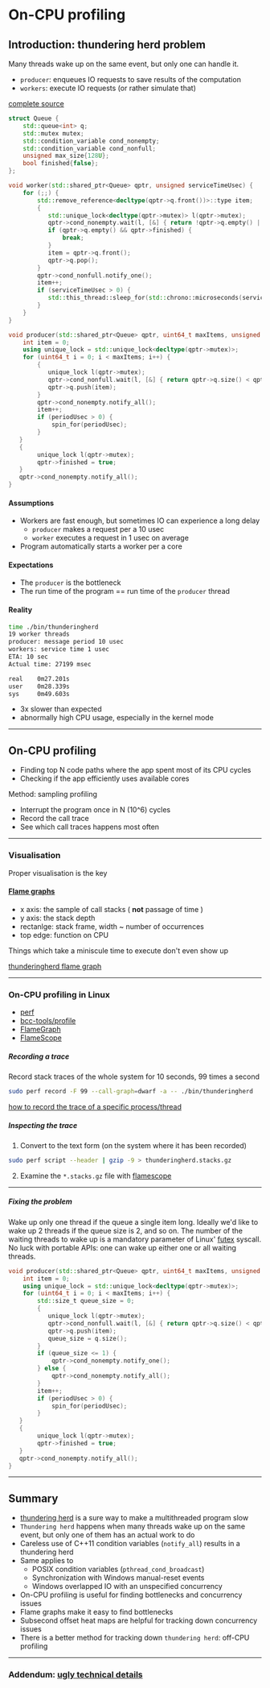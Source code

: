 # On-CPU profiling

## Introduction: thundering herd problem

Many threads wake up on the same event, but only one can handle it.

* `producer`: enqueues IO requests to save results of the computation
* `workers`: execute IO requests (or rather simulate that)

[complete source](./src/thunderingherd.cpp)

```c++
struct Queue {
    std::queue<int> q;
    std::mutex mutex;
    std::condition_variable cond_nonempty;
    std::condition_variable cond_nonfull;
    unsigned max_size{128U};
    bool finished{false};
};
```

```c++
void worker(std::shared_ptr<Queue> qptr, unsigned serviceTimeUsec) {
    for (;;) {
        std::remove_reference<decltype(qptr->q.front())>::type item;
        {
           std::unique_lock<decltype(qptr->mutex)> l(qptr->mutex);
           qptr->cond_nonempty.wait(l, [&] { return !qptr->q.empty() || qptr->finished; });
           if (qptr->q.empty() && qptr->finished) {
               break;
           }
           item = qptr->q.front();
           qptr->q.pop();
        }
        qptr->cond_nonfull.notify_one();
        item++;
        if (serviceTimeUsec > 0) {
           std::this_thread::sleep_for(std::chrono::microseconds(serviceTimeUsec));
        }
    }
}
```

```c++
void producer(std::shared_ptr<Queue> qptr, uint64_t maxItems, unsigned periodUsec) {
    int item = 0;
    using unique_lock = std::unique_lock<decltype(qptr->mutex)>;
    for (uint64_t i = 0; i < maxItems; i++) {
        {
           unique_lock l(qptr->mutex);
           qptr->cond_nonfull.wait(l, [&] { return qptr->q.size() < qptr->max_size; });
           qptr->q.push(item);
        }
        qptr->cond_nonempty.notify_all();
        item++;
        if (periodUsec > 0) {
            spin_for(periodUsec);
        }
   }
   {
        unique_lock l(qptr->mutex);
        qptr->finished = true;
   }
   qptr->cond_nonempty.notify_all();
}
```

#### Assumptions

* Workers are fast enough, but sometimes IO can experience a long delay
  * `producer` makes a request per a 10 usec
  * `worker` executes a request in 1 usec on average
* Program automatically starts a worker per a core

#### Expectations

* The `producer` is the bottleneck
* The run time of the program == run time of the `producer` thread

#### Reality

```bash
time ./bin/thunderingherd
19 worker threads
producer: message period 10 usec
workers: service time 1 usec
ETA: 10 sec 
Actual time: 27199 msec

real    0m27.201s
user    0m28.339s
sys     0m49.603s
```

* 3x slower than expected
* abnormally high CPU usage, especially in the kernel mode

---

## On-CPU profiling

* Finding top N code paths where the app spent most of its CPU cycles
* Checking if the app efficiently uses available cores

Method: sampling profiling

* Interrupt the program once in N (10^6) cycles 
* Record the call trace
* See which call traces happens most often

---

### Visualisation

Proper visualisation is the key

#### [Flame graphs](http://www.brendangregg.com/flamegraphs.html)

* x axis: the sample of call stacks ( **not** passage of time )
* y axis: the stack depth
* rectanlge: stack frame, width ~ number of occurrences
* top edge: function on CPU

Things which take a miniscule time to execute don't even show up

[thunderingherd flame graph](./img/thunderingherd.svg)

---

### On-CPU profiling in Linux

* [perf](https://perf.wiki.kernel.org/index.php/Main_Page)
* [bcc-tools/profile](https://github.com/iovisor/bcc)
* [FlameGraph](https://github.com/brendangregg/FlameGraph)
* [FlameScope](https://github.com/Netflix/flamescope)

##### Recording a trace

Record stack traces of the whole system for 10 seconds, 99 times a second

```bash
sudo perf record -F 99 --call-graph=dwarf -a -- ./bin/thunderingherd
```

[how to record the trace of a specific process/thread](./ugly_technical_details.md#recording-traces-with-3x-kernels-centosrhel-7)


##### Inspecting the trace

1. Convert to the text form (on the system where it has been recorded)

```bash
sudo perf script --header | gzip -9 > thunderingherd.stacks.gz
```

2. Examine the `*.stacks.gz` file with [flamescope](https://github.com/Netflix/flamescope)

---

##### Fixing the problem

Wake up only one thread if the queue a single item long.
Ideally we'd like to wake up 2 threads if the queue size is 2, and so on.
The number of the waiting threads to wake up is a mandatory parameter
of Linux' [futex](http://man7.org/linux/man-pages/man2/futex.2.html) syscall.
No luck with portable APIs: one can wake up either one or all waiting threads.

```c++
void producer(std::shared_ptr<Queue> qptr, uint64_t maxItems, unsigned periodUsec) {
    int item = 0;
    using unique_lock = std::unique_lock<decltype(qptr->mutex)>;
    for (uint64_t i = 0; i < maxItems; i++) {
        std::size_t queue_size = 0;
        {
           unique_lock l(qptr->mutex);
           qptr->cond_nonfull.wait(l, [&] { return qptr->q.size() < qptr->max_size; });
           qptr->q.push(item);
           queue_size = q.size();
        }
        if (queue_size <= 1) {
            qptr->cond_nonempty.notify_one();
        } else {
            qptr->cond_nonempty.notify_all();
        }
        item++;
        if (periodUsec > 0) {
            spin_for(periodUsec);
        }
   }
   {
        unique_lock l(qptr->mutex);
        qptr->finished = true;
   }
   qptr->cond_nonempty.notify_all();
}
```

---

## Summary

* [thundering herd](https://en.wikipedia.org/wiki/Thundering_herd_problem) is a sure way to make a multithreaded program slow
* `Thundering herd` happens when many threads wake up on the same event, but only one of them has an actual work to do
* Careless use of C++11 condition variables (`notify_all`) results in a thundering herd
* Same applies to
  * POSIX condition variables (`pthread_cond_broadcast`)
  * Synchronization with Windows manual-reset events
  * Windows overlapped IO with an unspecified concurrency
* On-CPU profiling is useful for finding bottlenecks and concurrency issues
* Flame graphs make it easy to find bottlenecks
* Subsecond offset heat maps are helpful for tracking down concurrency issues
* There is a better method for tracking down `thundering herd`: off-CPU profiling

---

### Addendum: [ugly technical details](./ugly_technical_details.md)

